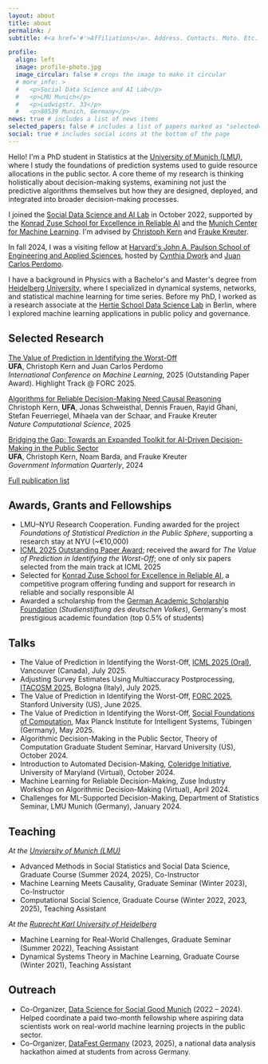 ```yaml
---
layout: about
title: about
permalink: /
subtitle: #<a href='#'>Affiliations</a>. Address. Contacts. Moto. Etc.

profile:
  align: left
  image: profile-photo.jpg
  image_circular: false # crops the image to make it circular
  # more_info: >
  #   <p>Social Data Science and AI Lab</p>
  #   <p>LMU Munich</p>
  #   <p>Ludwigstr. 33</p>
  #   <p>80539 Munich, Germany</p>
news: true # includes a list of news items
selected_papers: false # includes a list of papers marked as "selected={true}"
social: true # includes social icons at the bottom of the page
---
```


Hello! I'm a PhD student in Statistics at the [University of Munich (LMU)](https://www.lmu.de/en/), where I study the foundations of prediction systems used to guide resource allocations in the public sector. A core theme of my research is thinking holistically about decision-making systems, examining not just the predictive algorithms themselves but how they are designed, deployed, and integrated into broader decision-making processes.

I joined the [Social Data Science and AI Lab](https://www.stat.lmu.de/soda/en/) in October 2022, supported by the [Konrad Zuse School for Excellence in Reliable AI](https://zuseschoolrelai.de) and the [Munich Center for Machine Learning](https://mcml.ai). I'm advised by [Christoph Kern](https://www.stat.lmu.de/soda/en/team/contact-page/christoph-kern-11bd67d0.html) and [Frauke Kreuter](https://www.stat.lmu.de/soda/en/team/contact-page/frauke-kreuter-825909f7.html). 

In fall 2024, I was a visiting fellow at [Harvard's John A. Paulson School of Engineering and Applied Sciences](https://seas.harvard.edu), hosted by [Cynthia Dwork](https://dwork.seas.harvard.edu) and [Juan Carlos Perdomo](https://jcperdomo.org).

I have a background in Physics with a Bachelor's and Master's degree from [Heidelberg University](https://www.uni-heidelberg.de/en), where I specialized in dynamical systems, networks, and statistical machine learning for time series. Before my PhD, I worked as a research associate at the [Hertie School Data Science Lab](https://www.hertie-school.org/en/research/research-centres/hertie-school-data-science-lab) in Berlin, where I explored machine learning applications in public policy and governance.

## Selected Research

[The Value of Prediction in Identifying the Worst-Off](https://arxiv.org/abs/2501.19334)    
**UFA**, Christoph Kern and Juan Carlos Perdomo    
*International Conference on Machine Learning*, 2025 (Outstanding Paper Award). Highlight Track @ FORC 2025.

[Algorithms for Reliable Decision-Making Need Causal Reasoning](https://rdcu.be/enVCs)     
Christoph Kern, **UFA**, Jonas Schweisthal, Dennis Frauen, Rayid Ghani, Stefan Feuerriegel, Mihaela van der Schaar, and Frauke Kreuter   
*Nature Computational Science*, 2025

[Bridging the Gap: Towards an Expanded Toolkit for AI-Driven Decision-Making in the Public Sector](https://doi.org/10.1016/j.giq.2024.101976)  
**UFA**, Christoph Kern, Noam Barda, and Frauke Kreuter  
*Government Information Quarterly*, 2024

[Full publication list](/publications)

## Awards, Grants and Fellowships

- LMU–NYU Research Cooperation. Funding awarded for the project *Foundations of Statistical Prediction in the Public Sphere*, supporting a research stay at NYU (~€10,000)
- [ICML 2025 Outstanding Paper Award](https://icml.cc/virtual/2025/awards_detail); received the award for *The Value of Prediction in Identifying the Worst-Off*; one of only six papers selected from the main track at ICML 2025
- Selected for [Konrad Zuse School for Excellence in Reliable AI](https://zuseschoolrelai.de), a competitive program offering funding and support for research in reliable and socially responsible AI
- Awarded a scholarship from the [German Academic Scholarship Foundation](https://www.studienstiftung.de) (*Studienstiftung des deutschen Volkes*), Germany's most prestigious academic foundation (top 0.5% of students)

## Talks

- The Value of Prediction in Identifying the Worst-Off, [ICML 2025 (Oral)](https://icml.cc/virtual/2025/oral/47269), Vancouver (Canada), July 2025.
- Adjusting Survey Estimates Using Multiaccuracy Postprocessing, [ITACOSM 2025](https://eventi.unibo.it/itacosm-2025), Bologna (Italy), July 2025.
- The Value of Prediction in Identifying the Worst-Off, [FORC 2025](https://responsiblecomputing.org/forc-2025-program/), Stanford University (US), June 2025.
- The Value of Prediction in Identifying the Worst-Off, [Social Foundations of Computation](https://is.mpg.de/sf), Max Planck Institute for Intelligent Systems, Tübingen (Germany), May 2025.
- Algorithmic Decision-Making in the Public Sector, Theory of Computation Graduate Student Seminar, Harvard University (US), October 2024.
- Introduction to Automated Decision-Making, [Coleridge Initiative](https://coleridgeinitiative.org), University of Maryland (Virtual), October 2024.
- Machine Learning for Reliable Decision-Making, Zuse Industry Workshop on Algorithmic Decision-Making (Virtual), April 2024.
- Challenges for ML-Supported Decision-Making, Department of Statistics Seminar, LMU Munich (Germany), January 2024.

## Teaching

*At the [Unviersity of Munich (LMU)](https://www.lmu.de/en/)*

- Advanced Methods in Social Statistics and Social Data Science, Graduate Course (Summer 2024, 2025), Co-Instructor
- Machine Learning Meets Causality, Graduate Seminar (Winter 2023), Co-Instructor
- Computational Social Science, Graduate Course (Winter 2022, 2023, 2025), Teaching Assistant

*At the [Ruprecht Karl University of Heidelberg](https://www.uni-heidelberg.de/en)*

- Machine Learning for Real-World Challenges, Graduate Seminar (Summer 2022), Teaching Assistant
- Dynamical Systems Theory in Machine Learning, Graduate Course (Winter 2021), Teaching Assistant

## Outreach

* Co-Organizer, [Data Science for Social Good Munich](https://www.dssgxmunich.org) (2022 – 2024). Helped coordinate a paid two-month fellowship where aspiring data scientists work on real-world machine learning projects in the public sector.
* Co-Organizer, [DataFest Germany](https://www.datafest.de) (2023, 2025), a national data analysis hackathon aimed at students from across Germany.




<!-- I co-organize [Data Science for Social Good Munich](https://www.dssgxmunich.org), a 2-month paid fellowship program where aspiring data scientists tackle real-world machine learning challenges for social impact. If you're interested in partnering with us on a project, please reach out [here](https://www.dssgxmunich.org/call-for-partners). -->

<!-- Put your address / P.O. box / other info right below your picture. You can also disable any of these elements by editing `profile` property of the YAML header of your `_pages/about.md`. Edit `_bibliography/papers.bib` and Jekyll will render your [publications page](/al-folio/publications/) automatically.

Link to your social media connections, too. This theme is set up to use [Font Awesome icons](https://fontawesome.com/) and [Academicons](https://jpswalsh.github.io/academicons/), like the ones below. Add your Facebook, Twitter, LinkedIn, Google Scholar, or just disable all of them. -->
